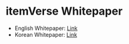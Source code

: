 # itemVerse Whitepaper

- English Whitepaper: [Link](https://github.com/itemVerse/whitepaper/blob/master/%5BEN%5D%20itemVerse%20Whitepaper%20v.31.pdf)
- Korean Whitepaper: [Link](https://github.com/itemVerse/whitepaper/blob/master/%5BKR%5D%20itemVerse%20Whitepaper%20v.32.pdf)
